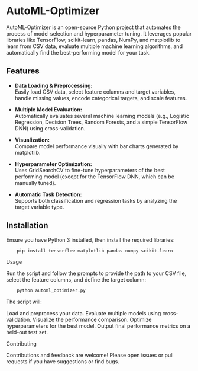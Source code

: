 # AutoML-Optimizer

AutoML-Optimizer is an open-source Python project that automates the process of model selection and hyperparameter tuning. It leverages popular libraries like TensorFlow, scikit-learn, pandas, NumPy, and matplotlib to learn from CSV data, evaluate multiple machine learning algorithms, and automatically find the best-performing model for your task.

## Features

- **Data Loading & Preprocessing:**  
  Easily load CSV data, select feature columns and target variables, handle missing values, encode categorical targets, and scale features.

- **Multiple Model Evaluation:**  
  Automatically evaluates several machine learning models (e.g., Logistic Regression, Decision Trees, Random Forests, and a simple TensorFlow DNN) using cross-validation.

- **Visualization:**  
  Compare model performance visually with bar charts generated by matplotlib.

- **Hyperparameter Optimization:**  
  Uses GridSearchCV to fine-tune hyperparameters of the best performing model (except for the TensorFlow DNN, which can be manually tuned).

- **Automatic Task Detection:**  
  Supports both classification and regression tasks by analyzing the target variable type.

## Installation

Ensure you have Python 3 installed, then install the required libraries:

```bash
    pip install tensorflow matplotlib pandas numpy scikit-learn
```
Usage

Run the script and follow the prompts to provide the path to your CSV file, select the feature columns, and define the target column:
```bash
    python automl_optimizer.py
```
The script will:

  Load and preprocess your data.
  Evaluate multiple models using cross-validation.
  Visualize the performance comparison.
  Optimize hyperparameters for the best model.
  Output final performance metrics on a held-out test set.

Contributing

Contributions and feedback are welcome! Please open issues or pull requests if you have suggestions or find bugs.
